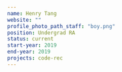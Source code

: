 ```yaml
---
name: Henry Tang
website: ""
profile_photo_path_staff: "boy.png"
position: Undergrad RA
status: current
start-year: 2019
end-year: 2019
projects: code-rec
---
```

